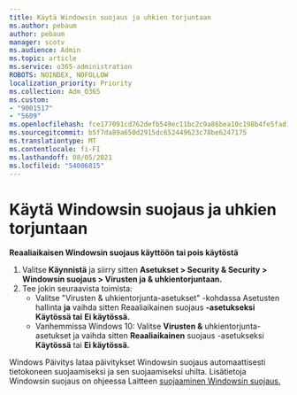 ```yaml
---
title: Käytä Windowsin suojaus ja uhkien torjuntaan
ms.author: pebaum
author: pebaum
manager: scotv
ms.audience: Admin
ms.topic: article
ms.service: o365-administration
ROBOTS: NOINDEX, NOFOLLOW
localization_priority: Priority
ms.collection: Adm_O365
ms.custom:
- "9001517"
- "5609"
ms.openlocfilehash: fce177091cd762defb549ec11bc2c9a86bea10c198b4fe5fad17c128379f2a8a
ms.sourcegitcommit: b5f7da89a650d2915dc652449623c78be6247175
ms.translationtype: MT
ms.contentlocale: fi-FI
ms.lasthandoff: 08/05/2021
ms.locfileid: "54006815"
---
```

# <a name="use-windows-security-for-virus-and-threat-protection"></a>Käytä Windowsin suojaus ja uhkien torjuntaan

**Reaaliaikaisen Windowsin suojaus käyttöön tai pois käytöstä**

1. Valitse **Käynnistä** ja siirry sitten **Asetukset > Security & Security > Windowsin suojaus > Virusten ja & uhkientorjuntaan.**
2. Tee jokin seuraavista toimista:
    - Valitse "Virusten & uhkientorjunta-asetukset" -kohdassa Asetusten hallinta **ja** vaihda sitten Reaaliaikainen suojaus **-asetukseksi** **Käytössä tai** **Ei käytössä.**
    - Vanhemmissa Windows 10: Valitse **Virusten &** uhkientorjunta-asetukset ja vaihda sitten **Reaaliaikainen** suojaus -asetukseksi **Käytössä** tai **Ei käytössä.**

Windows Päivitys lataa päivitykset Windowsin suojaus automaattisesti tietokoneen suojaamiseksi ja sen suojaamiseksi uhilta. Lisätietoja Windowsin suojaus on ohjeessa Laitteen [suojaaminen Windowsin suojaus.](https://support.microsoft.com/help/17464/windows-10-help-protect-my-device-with-windows-security)
